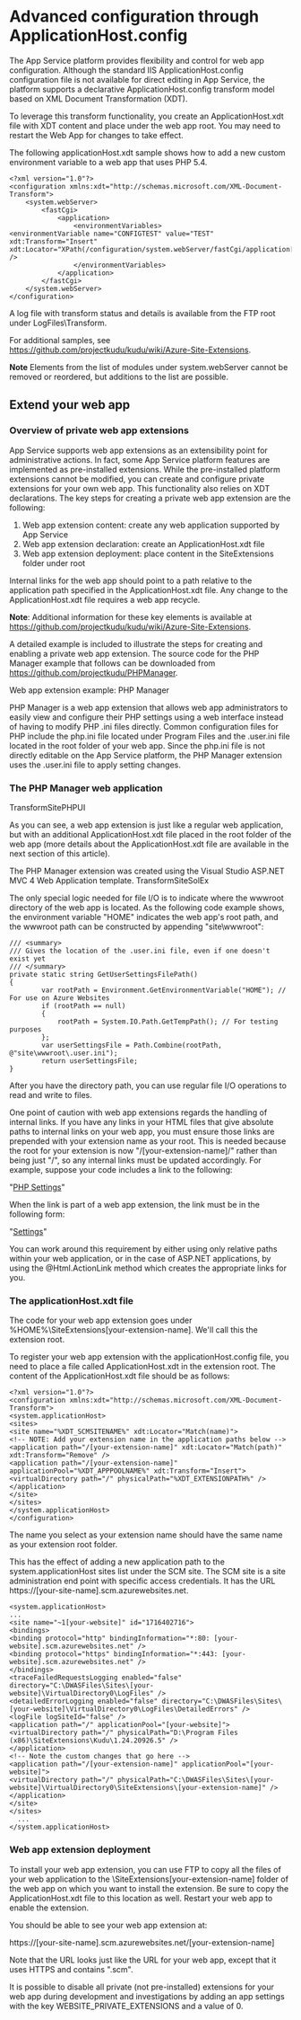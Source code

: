 # Advanced configuration through ApplicationHost.config
The App Service platform provides flexibility and control for web app configuration. Although the standard IIS ApplicationHost.config configuration file is not available for direct editing in App Service, the platform supports a declarative ApplicationHost.config transform model based on XML Document Transformation (XDT).

To leverage this transform functionality, you create an ApplicationHost.xdt file with XDT content and place under the web app root. You may need to restart the Web App for changes to take effect.

The following applicationHost.xdt sample shows how to add a new custom environment variable to a web app that uses PHP 5.4.

    <?xml version="1.0"?>
    <configuration xmlns:xdt="http://schemas.microsoft.com/XML-Document-Transform">
    	<system.webServer>
    		<fastCgi>
    			<application>
    				<environmentVariables>
    <environmentVariable name="CONFIGTEST" value="TEST" xdt:Transform="Insert" xdt:Locator="XPath(/configuration/system.webServer/fastCgi/application[contains(@fullPath,'5.4')]/environmentVariables)" />
    				</environmentVariables>
    			</application>
    		</fastCgi>
    	</system.webServer>
    </configuration>
A log file with transform status and details is available from the FTP root under LogFiles\Transform.

For additional samples, see https://github.com/projectkudu/kudu/wiki/Azure-Site-Extensions.

**Note**
Elements from the list of modules under system.webServer cannot be removed or reordered, but additions to the list are possible.

## Extend your web app
### Overview of private web app extensions

App Service supports web app extensions as an extensibility point for administrative actions. In fact, some App Service platform features are implemented as pre-installed extensions. While the pre-installed platform extensions cannot be modified, you can create and configure private extensions for your own web app. This functionality also relies on XDT declarations. The key steps for creating a private web app extension are the following:

1. Web app extension content: create any web application supported by App Service
1. Web app extension declaration: create an ApplicationHost.xdt file
1. Web app extension deployment: place content in the SiteExtensions folder under root


Internal links for the web app should point to a path relative to the application path specified in the ApplicationHost.xdt file. Any change to the ApplicationHost.xdt file requires a web app recycle.

**Note**: Additional information for these key elements is available at https://github.com/projectkudu/kudu/wiki/Azure-Site-Extensions.

A detailed example is included to illustrate the steps for creating and enabling a private web app extension. The source code for the PHP Manager example that follows can be downloaded from https://github.com/projectkudu/PHPManager.

Web app extension example: PHP Manager

PHP Manager is a web app extension that allows web app administrators to easily view and configure their PHP settings using a web interface instead of having to modify PHP .ini files directly. Common configuration files for PHP include the php.ini file located under Program Files and the .user.ini file located in the root folder of your web app. Since the php.ini file is not directly editable on the App Service platform, the PHP Manager extension uses the .user.ini file to apply setting changes.

### The PHP Manager web application


TransformSitePHPUI

As you can see, a web app extension is just like a regular web application, but with an additional ApplicationHost.xdt file placed in the root folder of the web app (more details about the ApplicationHost.xdt file are available in the next section of this article).

The PHP Manager extension was created using the Visual Studio ASP.NET MVC 4 Web Application template.
TransformSiteSolEx

The only special logic needed for file I/O is to indicate where the wwwroot directory of the web app is located. As the following code example shows, the environment variable "HOME" indicates the web app's root path, and the     wwwroot path can be constructed by appending "site\wwwroot":
    
    /// <summary>
    /// Gives the location of the .user.ini file, even if one doesn't exist yet
    /// </summary>
    private static string GetUserSettingsFilePath()
    {
    		var rootPath = Environment.GetEnvironmentVariable("HOME"); // For use on Azure Websites
    		if (rootPath == null)
		    {
			    rootPath = System.IO.Path.GetTempPath(); // For testing purposes
		    };
		    var userSettingsFile = Path.Combine(rootPath, @"site\wwwroot\.user.ini");
		    return userSettingsFile;
    }
After you have the directory path, you can use regular file I/O operations to read and write to files.

One point of caution with web app extensions regards the handling of internal links. If you have any links in your HTML files that give absolute paths to internal links on your web app, you must ensure those links are prepended with your extension name as your root. This is needed because the root for your extension is now "/[your-extension-name]/" rather than being just "/", so any internal links must be updated accordingly. For example, suppose your code includes a link to the following:

"<a href="/Home/Settings">PHP Settings</a>"

When the link is part of a web app extension, the link must be in the following form:

"<a href="/[your-site-name]/Home/Settings">Settings</a>"

You can work around this requirement by either using only relative paths within your web application, or in the case of ASP.NET applications, by using the @Html.ActionLink method which creates the appropriate links for you.

### The applicationHost.xdt file

The code for your web app extension goes under %HOME%\SiteExtensions[your-extension-name]. We'll call this the extension root.

To register your web app extension with the applicationHost.config file, you need to place a file called ApplicationHost.xdt in the extension root. The content of the ApplicationHost.xdt file should be as follows:

    <?xml version="1.0"?>
    <configuration xmlns:xdt="http://schemas.microsoft.com/XML-Document-Transform">
    <system.applicationHost>
    <sites>
    <site name="%XDT_SCMSITENAME%" xdt:Locator="Match(name)">
    <!-- NOTE: Add your extension name in the application paths below -->
    <application path="/[your-extension-name]" xdt:Locator="Match(path)" xdt:Transform="Remove" />
    <application path="/[your-extension-name]" applicationPool="%XDT_APPPOOLNAME%" xdt:Transform="Insert">
    <virtualDirectory path="/" physicalPath="%XDT_EXTENSIONPATH%" />
    </application>
    </site>
    </sites>
    </system.applicationHost>
    </configuration>
The name you select as your extension name should have the same name as your extension root folder.

This has the effect of adding a new application path to the system.applicationHost sites list under the SCM site. The SCM site is a site administration end point with specific access credentials. It has the URL https://[your-site-name].scm.azurewebsites.net.



    <system.applicationHost>
    ...
    <site name="~1[your-website]" id="1716402716">
    <bindings>
    <binding protocol="http" bindingInformation="*:80: [your-website].scm.azurewebsites.net" />
    <binding protocol="https" bindingInformation="*:443: [your-website].scm.azurewebsites.net" />
    </bindings>
    <traceFailedRequestsLogging enabled="false" directory="C:\DWASFiles\Sites\[your-website]\VirtualDirectory0\LogFiles" />
    <detailedErrorLogging enabled="false" directory="C:\DWASFiles\Sites\[your-website]\VirtualDirectory0\LogFiles\DetailedErrors" />
    <logFile logSiteId="false" />
    <application path="/" applicationPool="[your-website]">
    <virtualDirectory path="/" physicalPath="D:\Program Files (x86)\SiteExtensions\Kudu\1.24.20926.5" />
    </application>
    <!-- Note the custom changes that go here -->
    <application path="/[your-extension-name]" applicationPool="[your-website]">
    <virtualDirectory path="/" physicalPath="C:\DWASFiles\Sites\[your-website]\VirtualDirectory0\SiteExtensions\[your-extension-name]" />
    </application>
    </site>
    </sites>
      ...
    </system.applicationHost>



### Web app extension deployment

To install your web app extension, you can use FTP to copy all the files of your web application to the \SiteExtensions\[your-extension-name] folder of the web app on which you want to install the extension. Be sure to copy the ApplicationHost.xdt file to this location as well. Restart your web app to enable the extension.

You should be able to see your web app extension at:

https://[your-site-name].scm.azurewebsites.net/[your-extension-name]

Note that the URL looks just like the URL for your web app, except that it uses HTTPS and contains ".scm".

It is possible to disable all private (not pre-installed) extensions for your web app during development and investigations by adding an app settings with the key WEBSITE_PRIVATE_EXTENSIONS and a value of 0.

